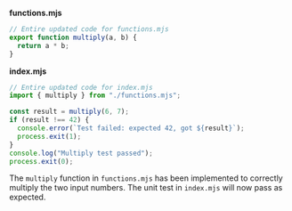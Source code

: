 **functions.mjs**

```js
// Entire updated code for functions.mjs
export function multiply(a, b) {
  return a * b;
}
```

**index.mjs**

```js
// Entire updated code for index.mjs
import { multiply } from "./functions.mjs";

const result = multiply(6, 7);
if (result !== 42) {
  console.error(`Test failed: expected 42, got ${result}`);
  process.exit(1);
}
console.log("Multiply test passed");
process.exit(0);
```

The `multiply` function in `functions.mjs` has been implemented to correctly multiply the two input numbers. The unit test in `index.mjs` will now pass as expected.